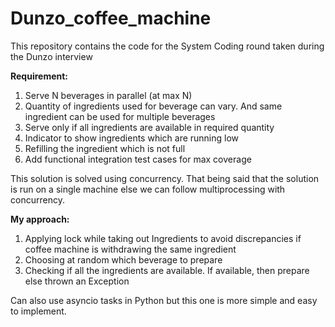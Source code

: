 # Dunzo_coffee_machine
This repository contains the code for the System Coding round taken during the Dunzo interview



**Requirement:**
1) Serve N beverages in parallel (at max N)
2) Quantity of ingredients used for beverage can vary. And same ingredient can be used for multiple beverages
3) Serve only if all ingredients are available in required quantity
4) Indicator to show ingredients which are running low
5) Refilling the ingredient which is not full
6) Add functional integration test cases for max coverage


This solution is solved using concurrency. That being said that the solution is run on a single machine else we can follow multiprocessing with concurrency.

**My approach:**
1) Applying lock while taking out Ingredients to avoid discrepancies if coffee machine is withdrawing the same ingredient 
2) Choosing at random which beverage to prepare
3) Checking if all the ingredients are available. If available, then prepare else thrown an Exception


Can also use asyncio tasks in Python but this one is more simple and easy to implement.